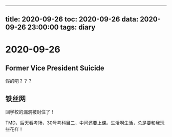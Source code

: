 
---
title: 2020-09-26
toc: 2020-09-26
data: 2020-09-26 23:00:00
tags: diary
---


# 2020-09-26

## Former Vice President Suicide

假的吧？？？

## 铁丝网

回学校的漏洞被封住了！

TMD，后天看考场，30号考科目二，中间还要上课。生活啊生活，总是要和我玩些花样！



